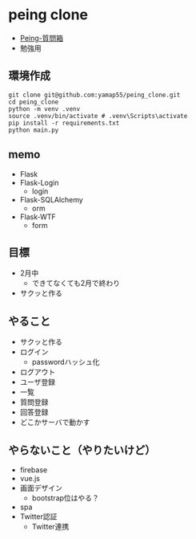 # peing clone
- [Peing-質問箱](https://peing.net/ja/)
- 勉強用

## 環境作成
```
git clone git@github.com:yamap55/peing_clone.git
cd peing_clone
python -m venv .venv
source .venv/bin/activate # .venv\Scripts\activate
pip install -r requirements.txt
python main.py
```

## memo
- Flask
- Flask-Login
    - login
- Flask-SQLAlchemy
    - orm
- Flask-WTF
    - form

## 目標
- 2月中
    - できてなくても2月で終わり
- サクッと作る

## やること
- サクッと作る
- ログイン
    - passwordハッシュ化
- ログアウト
- ユーザ登録
- 一覧
- 質問登録
- 回答登録
- どこかサーバで動かす

## やらないこと（やりたいけど）
- firebase
- vue.js
- 画面デザイン
    - bootstrap位はやる？
- spa
- Twitter認証
    - Twitter連携
